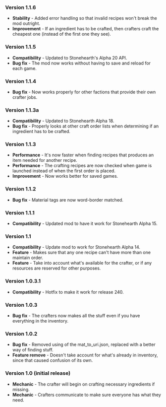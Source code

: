 ### Version 1.1.6

- **Stability** - Added error handling so that invalid recipes won't break the mod outright.
- **Improvement** - If an ingredient has to be crafted, then crafters craft the cheapest one (instead of the first one they see).


### Version 1.1.5

- **Compatibility** - Updated to Stonehearth's Alpha 20 API.
- **Bug fix** - The mod now works without having to save and reload for each game.


### Version 1.1.4

- **Bug fix** - Now works properly for other factions that provide their own crafter jobs.


### Version 1.1.3a

- **Compatibility** - Updated to Stonehearth Alpha 18.
- **Bug fix** - Properly looks at other craft order lists when determining if an ingredient has to be crafted.


### Version 1.1.3

- **Performance** - It's now faster when finding recipes that produces an item needed for another recipe.
- **Performance** - The crafting recipes are now checked when game is launched instead of when the first order is placed.
- **Improvement** - Now works better for saved games.


### Version 1.1.2

- **Bug fix** - Material tags are now word-border matched.


### Version 1.1.1

- **Compatibility** - Updated mod to have it work for Stonehearth Alpha 15.


### Version 1.1

- **Compatibility** - Update mod to work for Stonehearth Alpha 14.
- **Feature** - Makes sure that any one recipe can't have more than one maintain order.
- **Feature** - Take into account what's available for the crafter, or if any resources are reserved for other purposes.


### Version 1.0.3.1

- **Compatibility** - Hotfix to make it work for release 240.


### Version 1.0.3

- **Bug fix** - The crafters now makes all the stuff even if you have everything in the inventory.


### Version 1.0.2

- **Bug fix** - Removed using of the mat_to_uri.json, replaced with a better way of finding stuff.
- **Feature remove** - Doesn't take account for what's already in inventory, since that caused confusion of its own.


### Version 1.0 (initial release)

- **Mechanic** - The crafter will begin on crafting necessary ingredients if missing.
- **Mechanic** - Crafters communicate to make sure everyone has what they need.
